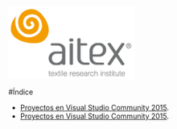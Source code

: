 ![logo_aitex.png](../nodejs/images/logo_aitex_min.png "Logotipo de Aitex")

#Índice

+ [Proyectos en Visual Studio Community 2015](docs/visualStudio_projects/README.md).
+ [Proyectos en Visual Studio Community 2015](visualStudio_projects/README.md).
